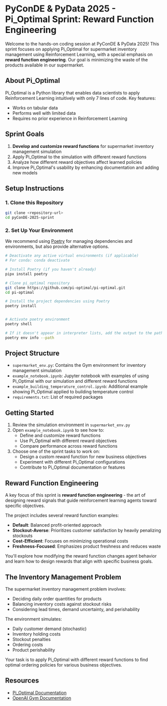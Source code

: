 # PyConDE & PyData 2025 - Pi_Optimal Sprint: Reward Function Engineering

Welcome to the hands-on coding session at PyConDE & PyData 2025! This sprint focuses on applying Pi_Optimal for supermarket inventory management using Reinforcement Learning, with a special emphasis on **reward function engineering**. Our goal is minimizing the waste of the products available in our supermarket.

## About Pi_Optimal

Pi_Optimal is a Python library that enables data scientists to apply Reinforcement Learning intuitively with only 7 lines of code. Key features:
- Works on tabular data
- Performs well with limited data
- Requires no prior experience in Reinforcement Learning

## Sprint Goals

1. **Develop and customize reward functions** for supermarket inventory management simulation
2. Apply Pi_Optimal to the simulation with different reward functions
3. Analyze how different reward objectives affect learned policies
4. Improve Pi_Optimal's usability by enhancing documentation and adding new models

## Setup Instructions

### 1. Clone this Repository

```bash
git clone <repository-url>
cd pyConDE-2025-sprint
```

### 2. Set Up Your Environment

We recommend using [Poetry](https://python-poetry.org/) for managing dependencies and environments, but also provide alternative options.

```bash
# Deactivate any active virtual environments (if applicable)
# For conda: conda deactivate

# Install Poetry (if you haven't already)
pipx install poetry

# Clone pi_optimal repository
git clone https://github.com/pi-optimal/pi-optimal.git
cd pi-optimal

# Install the project dependencies using Poetry
poetry install


# Activate poetry environment
poetry shell

# If it doesn't appear in interpreter lists, add the output to the path
poetry env info --path


```

## Project Structure

- `supermarket_env.py`: Contains the Gym environment for inventory management simulation
- `example_notebook.ipynb`: Jupyter notebook with examples of using Pi_Optimal with our simulation and different reward functions
- `example_building_temperature_control.ipynb`: Additional example showing Pi_Optimal applied to building temperature control
- `requirements.txt`: List of required packages

## Getting Started

1. Review the simulation environment in `supermarket_env.py`
2. Open `example_notebook.ipynb` to see how to:
   - Define and customize reward functions
   - Use Pi_Optimal with different reward objectives
   - Compare performance across reward functions
3. Choose one of the sprint tasks to work on:
   - Design a custom reward function for new business objectives
   - Experiment with different Pi_Optimal configurations
   - Contribute to Pi_Optimal documentation or features

## Reward Function Engineering

A key focus of this sprint is **reward function engineering** - the art of designing reward signals that guide reinforcement learning agents toward specific objectives.

The project includes several reward function examples:
- **Default**: Balanced profit-oriented approach
- **Stockout-Averse**: Prioritizes customer satisfaction by heavily penalizing stockouts
- **Cost-Efficient**: Focuses on minimizing operational costs
- **Freshness-Focused**: Emphasizes product freshness and reduces waste

You'll explore how modifying the reward function changes agent behavior and learn how to design rewards that align with specific business goals.

## The Inventory Management Problem

The supermarket inventory management problem involves:
- Deciding daily order quantities for products
- Balancing inventory costs against stockout risks
- Considering lead times, demand uncertainty, and perishability

The environment simulates:
- Daily customer demand (stochastic)
- Inventory holding costs
- Stockout penalties
- Ordering costs
- Product perishability

Your task is to apply Pi_Optimal with different reward functions to find optimal ordering policies for various business objectives.

## Resources

- [Pi_Optimal Documentation](https://pi-optimal.com/docs/getting-started)
- [OpenAI Gym Documentation](https://gymnasium.farama.org)